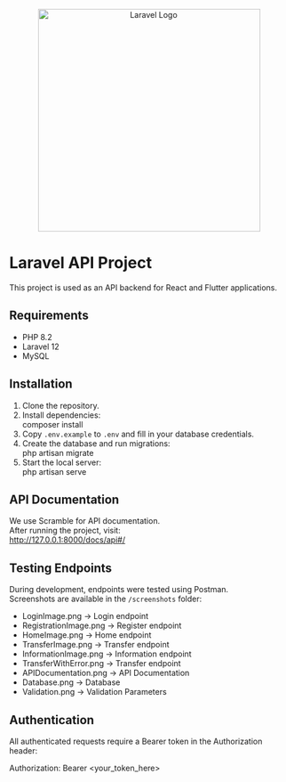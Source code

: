 <p align="center">
  <a href="https://laravel.com" target="_blank">
    <img src="https://raw.githubusercontent.com/laravel/art/master/logo-lockup/5%20SVG/2%20CMYK/1%20Full%20Color/laravel-logolockup-cmyk-red.svg" width="400" alt="Laravel Logo">
  </a>
</p>

# Laravel API Project

This project is used as an API backend for React and Flutter applications.

## Requirements

- PHP 8.2  
- Laravel 12  
- MySQL  

## Installation

1. Clone the repository.  
2. Install dependencies:  
   composer install  
3. Copy `.env.example` to `.env` and fill in your database credentials.  
4. Create the database and run migrations:  
   php artisan migrate  
5. Start the local server:  
   php artisan serve  

## API Documentation

We use Scramble for API documentation.  
After running the project, visit:  
http://127.0.0.1:8000/docs/api#/  

## Testing Endpoints

During development, endpoints were tested using Postman.  
Screenshots are available in the `/screenshots` folder:  

- LoginImage.png → Login endpoint  
- RegistrationImage.png → Register endpoint  
- HomeImage.png → Home endpoint  
- TransferImage.png → Transfer endpoint  
- InformationImage.png → Information endpoint  
- TransferWithError.png → Transfer endpoint 
- APIDocumentation.png → API Documentation
- Database.png → Database
- Validation.png  → Validation Parameters




## Authentication

All authenticated requests require a Bearer token in the Authorization header:  

Authorization: Bearer <your_token_here>  
